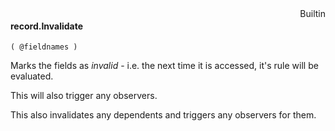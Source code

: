 <div style="float:right"><span class="builtin">Builtin</span></div>

#### record.Invalidate

``` suneido
( @fieldnames )
```

Marks the fields as *invalid* - i.e. the next time it is accessed, it's rule will be evaluated. 

This will also trigger any observers.

This also invalidates any dependents and triggers any observers for them.